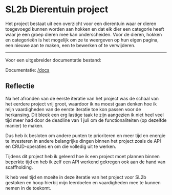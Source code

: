 # SL2b Dierentuin project

Het project bestaat uit een overzicht voor een dierentuin waar er dieren toegevoegd kunnen worden aan hokken en dat elk dier een categorie heeft waar je een groep dieren mee kan onderscheiden. Voor de dieren, hokken en categorieën is het mogelijk om ze te weergeven op hun eigen pagina, een nieuwe aan te maken, een te bewerken of te verwijderen.

***

Voor een uitgebreider documentatie bestand:

Documentatie: [/docs](https://github.com/Pluers/SL2b-dierentuin/tree/main/dierentuin/Docs)

## Reflectie

Na het afronden van de eerste iteratie van het project was de schaal van het eerdere project vrij groot, waardoor ik na moest gaan denken hoe ik mijn vaardigheden van de eerste iteratie toe kon passen voor de herkansing. Dit bleek een erg lastige taak te zijn aangezien ik niet heel veel tijd meer had door de deadline van 1 juli om de functionaliteiten (op dezelfde manier) te maken.

Dus heb ik besloten om andere punten te prioriteren en meer tijd en energie te investeren in andere belangrijke dingen binnen het project zoals de API en CRUD-operaties en om die volledig uit te werken.

Tijdens dit project heb ik geleerd hoe ik een project moet plannen binnen beperkte tijd en heb ik zelf een API werkend gekregen ook aan de hand van scaffholding.

Ik heb veel tijd en moeite in deze iteratie van het project voor SL2b gestoken en hoop hierbij mijn leerdoelen en vaardigheden mee te kunnen nemen in de toekomt.
